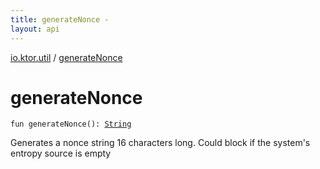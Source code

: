 ```yaml
---
title: generateNonce - 
layout: api
---
```


<div class='api-docs-breadcrumbs'><a href="index.html">io.ktor.util</a> / <a href="./generate-nonce.html">generateNonce</a></div>

# generateNonce

<div class="signature"><code><span class="keyword">fun </span><span class="identifier">generateNonce</span><span class="symbol">(</span><span class="symbol">)</span><span class="symbol">: </span><a href="https://kotlinlang.org/api/latest/jvm/stdlib/kotlin/-string/index.html"><span class="identifier">String</span></a></code></div>

Generates a nonce string 16 characters long. Could block if the system's entropy source is empty

